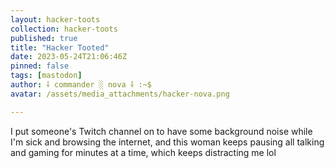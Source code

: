 ```yaml
---
layout: hacker-toots
collection: hacker-toots
published: true
title: "Hacker Tooted"
date: 2023-05-24T21:06:46Z
pinned: false
tags: [mastodon]
author: ⸸ commander ░ nova ⸸ :~$
avatar: /assets/media_attachments/hacker-nova.png

---
```


<p>I put someone&#39;s Twitch channel on to have some background noise while I&#39;m sick and browsing the internet, and this woman keeps pausing all talking and gaming for minutes at a time, which keeps distracting me lol</p>


